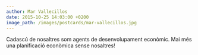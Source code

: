 ```yaml
---
author: Mar Vallecillos
date: 2015-10-25 14:03:00 +0200
image_path: /images/postcards/mar-vallecillos.jpg
---
```

Cadasc&uacute; de nosaltres som agents de desenvolupament econ&ograve;mic. Mai m&eacute;s una planificaci&oacute; econ&ograve;mica sense nosaltres!